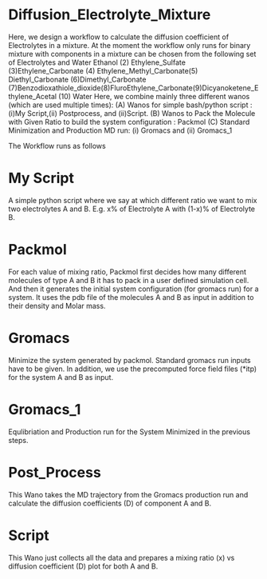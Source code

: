# Diffusion_Electrolyte_Mixture


Here, we design a workflow to calculate the diffusion coefficient  of Electrolytes in a mixture. At the moment the workflow only runs for binary mixture with components in a mixture can be chosen from the following set of Electrolytes and Water 
Ethanol (2) Ethylene_Sulfate (3)Ethylene_Carbonate (4) Ethylene_Methyl_Carbonate(5) Diethyl_Carbonate (6)Dimethyl_Carbonate (7)Benzodioxathiole_dioxide(8)FluroEthylene_Carbonate(9)Dicyanoketene_Ethylene_Acetal (10) Water
Here, we combine mainly three different wanos (which are used multiple times): 
(A) Wanos for simple bash/python script : (i)My Script,(ii) Postprocess, and (ii)Script.
(B) Wanos to Pack the Molecule with Given Ratio to build the system configuration : Packmol 
(C) Standard Minimization and Production MD run: (i) Gromacs and (ii) Gromacs_1 

The Workflow runs as follows
# My Script
A simple python script where we say at which different ratio we want to mix two electrolytes A and B.
E.g. x% of Electrolyte A with  (1-x)% of Electrolyte B. 

# Packmol

For each value of mixing ratio, Packmol first decides how many different molecules of type A and B it has to pack in a user defined simulation cell. And then it generates the initial system configuration (for gromacs run) for  a system. It uses the pdb file of the molecules A and B as input in addition to their density and Molar mass. 

# Gromacs 

Minimize the system generated by packmol. Standard gromacs run inputs have to be given.
In addition, we use the precomputed force field files (*itp) for the system A and B as input.

# Gromacs_1 

Equlibriation and Production  run for the System Minimized in the previous steps. 


# Post_Process 

This Wano takes the MD trajectory from the Gromacs production run and calculate  the diffusion coefficients (D) of component A and B.

# Script

This Wano just collects all the data and prepares a mixing  ratio (x) vs diffusion coefficient (D) plot for both A and B. 


